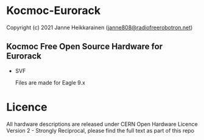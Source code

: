 # Kocmoc-Eurorack

Copyright (c) 2021 Janne Heikkarainen (janne808@radiofreerobotron.net)

## Kocmoc Free Open Source Hardware for Eurorack

* SVF

   Files are made for Eagle 9.x

# Licence

All hardware descriptions are released under CERN Open Hardware Licence Version 2 - Strongly Reciprocal, please find the full text as part of this repo
